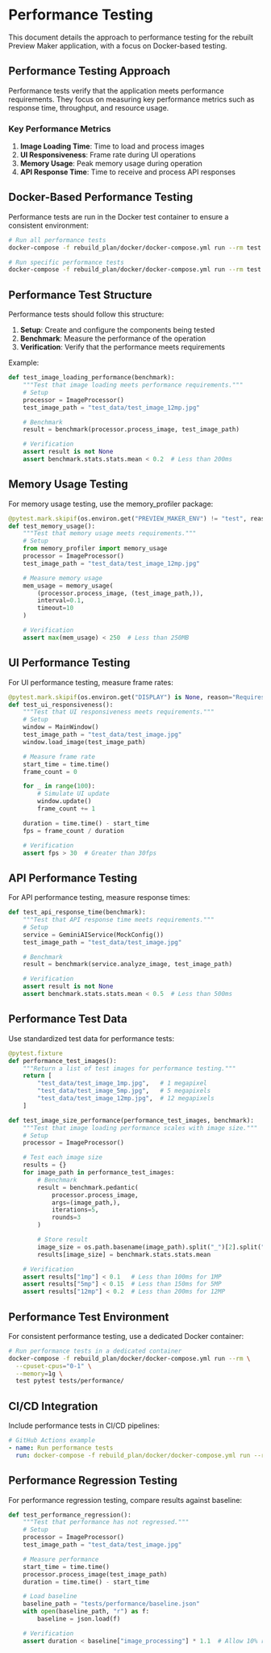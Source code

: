 # Performance Testing

This document details the approach to performance testing for the rebuilt Preview Maker application, with a focus on Docker-based testing.

## Performance Testing Approach

Performance tests verify that the application meets performance requirements. They focus on measuring key performance metrics such as response time, throughput, and resource usage.

### Key Performance Metrics

1. **Image Loading Time**: Time to load and process images
2. **UI Responsiveness**: Frame rate during UI operations
3. **Memory Usage**: Peak memory usage during operation
4. **API Response Time**: Time to receive and process API responses

## Docker-Based Performance Testing

Performance tests are run in the Docker test container to ensure a consistent environment:

```bash
# Run all performance tests
docker-compose -f rebuild_plan/docker/docker-compose.yml run --rm test pytest tests/performance/

# Run specific performance tests
docker-compose -f rebuild_plan/docker/docker-compose.yml run --rm test pytest tests/performance/test_image_loading_performance.py
```

## Performance Test Structure

Performance tests should follow this structure:

1. **Setup**: Create and configure the components being tested
2. **Benchmark**: Measure the performance of the operation
3. **Verification**: Verify that the performance meets requirements

Example:

```python
def test_image_loading_performance(benchmark):
    """Test that image loading meets performance requirements."""
    # Setup
    processor = ImageProcessor()
    test_image_path = "test_data/test_image_12mp.jpg"

    # Benchmark
    result = benchmark(processor.process_image, test_image_path)

    # Verification
    assert result is not None
    assert benchmark.stats.stats.mean < 0.2  # Less than 200ms
```

## Memory Usage Testing

For memory usage testing, use the memory_profiler package:

```python
@pytest.mark.skipif(os.environ.get("PREVIEW_MAKER_ENV") != "test", reason="Only run in test environment")
def test_memory_usage():
    """Test that memory usage meets requirements."""
    # Setup
    from memory_profiler import memory_usage
    processor = ImageProcessor()
    test_image_path = "test_data/test_image_12mp.jpg"

    # Measure memory usage
    mem_usage = memory_usage(
        (processor.process_image, (test_image_path,)),
        interval=0.1,
        timeout=10
    )

    # Verification
    assert max(mem_usage) < 250  # Less than 250MB
```

## UI Performance Testing

For UI performance testing, measure frame rates:

```python
@pytest.mark.skipif(os.environ.get("DISPLAY") is None, reason="Requires display")
def test_ui_responsiveness():
    """Test that UI responsiveness meets requirements."""
    # Setup
    window = MainWindow()
    test_image_path = "test_data/test_image.jpg"
    window.load_image(test_image_path)

    # Measure frame rate
    start_time = time.time()
    frame_count = 0

    for _ in range(100):
        # Simulate UI update
        window.update()
        frame_count += 1

    duration = time.time() - start_time
    fps = frame_count / duration

    # Verification
    assert fps > 30  # Greater than 30fps
```

## API Performance Testing

For API performance testing, measure response times:

```python
def test_api_response_time(benchmark):
    """Test that API response time meets requirements."""
    # Setup
    service = GeminiAIService(MockConfig())
    test_image_path = "test_data/test_image.jpg"

    # Benchmark
    result = benchmark(service.analyze_image, test_image_path)

    # Verification
    assert result is not None
    assert benchmark.stats.stats.mean < 0.5  # Less than 500ms
```

## Performance Test Data

Use standardized test data for performance tests:

```python
@pytest.fixture
def performance_test_images():
    """Return a list of test images for performance testing."""
    return [
        "test_data/test_image_1mp.jpg",   # 1 megapixel
        "test_data/test_image_5mp.jpg",   # 5 megapixels
        "test_data/test_image_12mp.jpg",  # 12 megapixels
    ]

def test_image_size_performance(performance_test_images, benchmark):
    """Test that image loading performance scales with image size."""
    # Setup
    processor = ImageProcessor()

    # Test each image size
    results = {}
    for image_path in performance_test_images:
        # Benchmark
        result = benchmark.pedantic(
            processor.process_image,
            args=(image_path,),
            iterations=5,
            rounds=3
        )

        # Store result
        image_size = os.path.basename(image_path).split("_")[2].split(".")[0]
        results[image_size] = benchmark.stats.stats.mean

    # Verification
    assert results["1mp"] < 0.1   # Less than 100ms for 1MP
    assert results["5mp"] < 0.15  # Less than 150ms for 5MP
    assert results["12mp"] < 0.2  # Less than 200ms for 12MP
```

## Performance Test Environment

For consistent performance testing, use a dedicated Docker container:

```bash
# Run performance tests in a dedicated container
docker-compose -f rebuild_plan/docker/docker-compose.yml run --rm \
  --cpuset-cpus="0-1" \
  --memory=1g \
  test pytest tests/performance/
```

## CI/CD Integration

Include performance tests in CI/CD pipelines:

```yaml
# GitHub Actions example
- name: Run performance tests
  run: docker-compose -f rebuild_plan/docker/docker-compose.yml run --rm test pytest tests/performance/
```

## Performance Regression Testing

For performance regression testing, compare results against baseline:

```python
def test_performance_regression():
    """Test that performance has not regressed."""
    # Setup
    processor = ImageProcessor()
    test_image_path = "test_data/test_image.jpg"

    # Measure performance
    start_time = time.time()
    processor.process_image(test_image_path)
    duration = time.time() - start_time

    # Load baseline
    baseline_path = "tests/performance/baseline.json"
    with open(baseline_path, "r") as f:
        baseline = json.load(f)

    # Verification
    assert duration < baseline["image_processing"] * 1.1  # Allow 10% regression
```